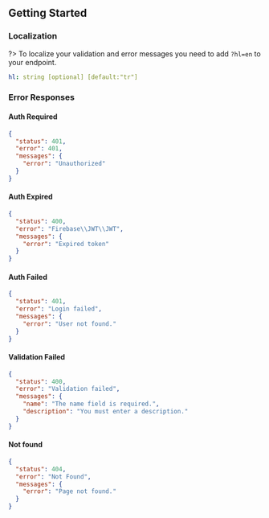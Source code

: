 ## Getting Started

### Localization

?> To localize your validation and error messages you need to add `?hl=en` to your endpoint.

```yaml
hl: string [optional] [default:"tr"]
```

### Error Responses 


<!-- tabs:start -->

#### **Auth Required**

```json
{
  "status": 401,
  "error": 401,
  "messages": {
    "error": "Unauthorized"
  }
}
```

#### **Auth Expired**

```json
{
  "status": 400,
  "error": "Firebase\\JWT\\JWT",
  "messages": {
    "error": "Expired token"
  }
}
```

#### **Auth Failed**

```json
{
  "status": 401,
  "error": "Login failed",
  "messages": {
    "error": "User not found."
  }
}
```

#### **Validation Failed**

```json
{
  "status": 400,
  "error": "Validation failed",
  "messages": {
    "name": "The name field is required.",
    "description": "You must enter a description."
  }
}
```

#### **Not found**

```json
{
  "status": 404,
  "error": "Not Found",
  "messages": {
    "error": "Page not found."
  }
}
```

<!-- tabs:end -->




